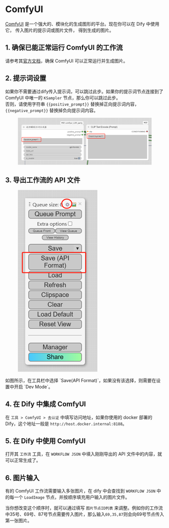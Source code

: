 # ComfyUI
[ComfyUI](https://www.comfy.org/) 是一个强大的、模块化的生成图形的平台。现在你可以在 Dify 中使用它， 传入图片的提示词或图片文件， 得到生成的图片。

## 1. 确保已能正常运行 ComfyUI 的工作流
请参考其[官方文档](https://docs.comfy.org/get_started/gettingstarted)，确保 ComfyUI 可以正常运行并生成图片。

## 2. 提示词设置
如果你不需要通过dify传入提示词，可以跳过此步。如果你的提示词节点连接到了 ComfyUI 中唯一的 `KSampler` 节点，那么你可以跳过此步。  
否则，请使用字符串 `{{positive_prompt}}` 替换掉正向提示词内容，`{{negative_prompt}}` 替换掉负向提示词内容。
<figure><img src="../../../.gitbook/assets/comfyui_prompt.png" alt=""><figcaption></figcaption></figure>

## 3. 导出工作流的 API 文件
<figure><img src="../../../.gitbook/assets/comfyui.png" alt=""><figcaption></figcaption></figure>
如图所示，在工具栏中选择 `Save(API Format)`，如果没有该选择，则需要在设置中开启 `Dev Mode`。

## 4. 在 Dify 中集成 ComfyUI  
在 `工具 > ComfyUI > 去认证` 中填写访问地址，如果你使用的 docker 部署的 Dify，这个地址一般是 `http://host.docker.internal:8188`。

## 5. 在 Dify 中使用 ComfyUI
打开其 `工作流` 工具，在 `WORKFLOW JSON` 中填入刚刚导出的 API 文件中的内容，就可以正常生成了。

## 6. 图片输入
有的 ComfyUI 工作流需要输入多张图片，在 dify 中会查找到 `WORKFLOW JSON` 中的每一个 `LoadImage` 节点，并按顺序填充用户输入的图片文件。

当你想改变这个顺序时，就可以通过填写 `图片节点ID列表` 来调整。例如你的工作流中35号、69号、87号节点需要传入图片，那么输入`69,35,87`则会向69号节点传入第一张图片。
